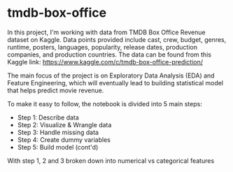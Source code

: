 # tmdb-box-office
In this project,  I'm working with data from TMDB Box Office Revenue dataset on Kaggle. Data points provided include cast, crew, budget, genres, runtime, posters, languages, popularity, release dates, production companies, and production countries. The data can be found from this Kaggle link:
https://www.kaggle.com/c/tmdb-box-office-prediction/


The main focus of the project is on Exploratory Data Analysis (EDA) and Feature Engineering, which will eventually lead to building statistical model that helps predict movie revenue.

To make it easy to follow, the notebook is divided into 5 main steps:
- Step 1: Describe data
- Step 2: Visualize & Wrangle data
- Step 3: Handle missing data
- Step 4: Create dummy variables
- Step 5: Build model (cont'd)

With step 1, 2 and 3 broken down into numerical vs categorical features
